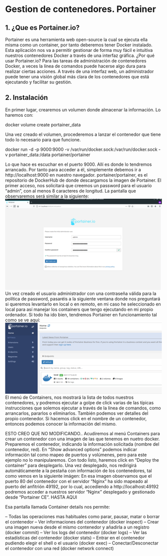 # Gestion de contenedores. Portainer
## 1. ¿Que es Portainer.io?
Portainer es una herramienta web open-source la cual se ejecuta ella misma como un container, por tanto deberemos tener Docker instalado. Esta aplicación nos va a permitir gestionar de forma muy fácil e intuitiva nuestros contenedores Docker a través de una interfaz gráfica.
¿Por qué usar Portainer.io?
Para las tareas de administración de contenedores Docker, a veces la línea de comandos puede hacerse algo dura para realizar ciertas acciones. A través de una interfaz web, un administrador puede tener una visión global más clara de los contenedores que está ejecutando y facilitar su gestión.
## 2. Instalación
En primer lugar, crearemos un volumen donde almacenar la información. Lo haremos con:

docker volume create portainer_data

Una vez creado el volumen, procederemos a lanzar el contenedor que tiene todo lo necesario para que funcione.

docker run -d -p 9000:9000 -v /var/run/docker.sock:/var/run/docker.sock -v portainer_data:/data portainer/portainer

Lo que hace es escuchar en el puerto 9000. Allí es donde lo tendremos arrancado. Por tanto para acceder a él, simplemente debemos ir a http://localhost:9000 en nuestro navegador. portainer/portainer, es el repositorio de DockerHub de donde descargamos la imagen de Portainer.
El primer acceso, nos solicitará que creemos un password para el usuario “admin”, con al menos 8 caracteres de longitud.
La pantalla que observaremos será similar a la siguiente:
![imagen](/imagenes/portainer1.png)
Un vez creado el usuario administrador con una contraseña válida para la política de password, pasaréis a la siguiente ventana donde nos preguntará si queremos levantarlo en local o en remoto, en mi caso he seleccionado en local para así manejar los containers que tengo ejecutando en mi propio ordenador.
Si todo ha ido bien, tendremos Portainer en funcionamiento tal como se ve aquí:
![imagen](/imagenes/portainer2.png)
El menú de Containers, nos mostrará la lista de todos nuestros contenedores, y podremos ejecutar a golpe de click varias de las típicas instrucciones que solemos ejecutar a través de la línea de comandos, como arrancarlos, pararlos o eliminarlos.  También podemos ver detalles del propio contenedor. Si hacemos click en el nombre de un contenedor, entonces podemos conocer la información del mismo.



ESTO CREO QUE NO MODIFICANDO..
Acudiremos  al menú Containers para crear un contenedor con una imagen de las que tenemos en nuetro docker. Preparemos el contenedor, indicando la información solicitada (nombre del contenedor, red). En “Show advanced options” podemos indicar información tal como mapeo de puertos y volúmenes, pero para este ejemplo no lo manipularemos.
Con todo listo, haremos click en “Deploy the container” para desplegarlo.
Una vez desplegado, nos redirigirá automáticamente a la pestaña con información de los contenedores, tal como vemos en la siguiente imágen:
En esa imagen observamos que el puerto 80 del contenedor con el servidor “Nginx” ha sido mapeado al puerto del anfitrión 49192, por lo cual, accediendo a http://localhost:49192 podremos acceder a nuestros servidor “Nginx” desplegado y gestionado desde “Portainer CE”.
HASTA AQUI

Esa pantalla llamada Container details nos permite:

– Todas las operaciones mas habituales como parar, pausar, matar o borrar el contenedor
– Ver informaciones del contenedor (docker inspect)
– Crear una imagen nueva desde el mismo contenedor y añadirla a un registro (docker commit)
– Ver los logs del contenedor (docker logs)
– Ver las estadísticas del contenedor (docker stats)
– Entrar en el contenedor pudiendo elegir el shell o el usuario (docker exec)
– Conectar/Desconectar el contenedor con una red (docker network connect)
